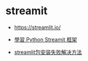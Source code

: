 # streamit

* https://streamlit.io/

* [學習 Python Streamit 框架](https://softnshare.com/learn-streamlit-python/)

* [streamlit包安装失败解决方法](https://blog.csdn.net/xixixiaoxiannv/article/details/126057253)

